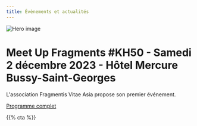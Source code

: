 ```yaml
---
title: Évènements et actualités
---
```


![Hero image](/images/banniere.jpg)

# Meet Up Fragments #KH50 - Samedi 2 décembre 2023 - Hôtel Mercure Bussy-Saint-Georges

[](https://drive.google.com/file/d/1WtxjFlCcate1xZC5xgwjZaYLQOTLftZw/view?usp=sharing)

L'association Fragmentis Vitae Asia propose son premier événement. 

[Programme complet](https://drive.google.com/file/d/1A_e3FbrViI80jq6vfFpqxAA1Th4yKwTp/view?usp=share_link)

{{% cta %}}
